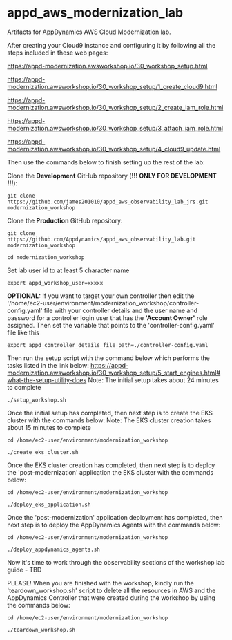 # appd_aws_modernization_lab

Artifacts for AppDynamics AWS Cloud Modernization lab.

After creating your Cloud9 instance and configuring it by following all the steps included in these web pages:

https://appd-modernization.awsworkshop.io/30_workshop_setup.html

https://appd-modernization.awsworkshop.io/30_workshop_setup/1_create_cloud9.html

https://appd-modernization.awsworkshop.io/30_workshop_setup/2_create_iam_role.html

https://appd-modernization.awsworkshop.io/30_workshop_setup/3_attach_iam_role.html

https://appd-modernization.awsworkshop.io/30_workshop_setup/4_cloud9_update.html


Then use the commands below to finish setting up the rest of the lab:

Clone the **Development** GitHub repository (**!!! ONLY FOR DEVELOPMENT !!!**):

```
git clone https://github.com/james201010/appd_aws_observability_lab_jrs.git modernization_workshop
```

Clone the **Production** GitHub repository:

```
git clone https://github.com/Appdynamics/appd_aws_observability_lab.git modernization_workshop
```

```
cd modernization_workshop
```


Set lab user id to at least 5 character name
```
export appd_workshop_user=xxxxx
```

**OPTIONAL:** If you want to target your own controller then edit the '/home/ec2-user/environment/modernization_workshop/controller-config.yaml' file with your controller details and the user name and password for a controller login user that has the **'Account Owner'** role assigned.  Then set the variable that points to the 'controller-config.yaml' file like this

```
export appd_controller_details_file_path=./controller-config.yaml
```

Then run the setup script with the command below which performs the tasks listed in the link below:
https://appd-modernization.awsworkshop.io/30_workshop_setup/5_start_engines.html#what-the-setup-utility-does
Note: The initial setup takes about 24 minutes to complete

```
./setup_workshop.sh
```

Once the initial setup has completed, then next step is to create the EKS cluster with the commands below:
Note: The EKS cluster creation takes about 15 minutes to complete

```
cd /home/ec2-user/environment/modernization_workshop

./create_eks_cluster.sh
```

Once the EKS cluster creation has completed, then next step is to deploy the 'post-modernization' application the EKS cluster with the commands below:

```
cd /home/ec2-user/environment/modernization_workshop

./deploy_eks_application.sh
```

Once the 'post-modernization' application deployment has completed, then next step is to deploy the AppDynamics Agents with the commands below:

```
cd /home/ec2-user/environment/modernization_workshop

./deploy_appdynamics_agents.sh
```

Now it's time to work through the observability sections of the workshop lab guide - TBD




PLEASE! When you are finished with the workshop, kindly run the 'teardown_workshop.sh' script to delete all the resources in AWS and the AppDynamics Controller that were created during the workshop by using the commands below:

```
cd /home/ec2-user/environment/modernization_workshop

./teardown_workshop.sh
```

